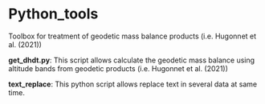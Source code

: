 # Python_tools

Toolbox for treatment of geodetic mass balance products (i.e. Hugonnet et al. (2021))

**get_dhdt.py**: This script allows calculate the geodetic mass balance using altitude bands from geodetic products (i.e. Hugonnet et al. (2021))

**text_replace**: This python script allows replace text in several data at same time. 
